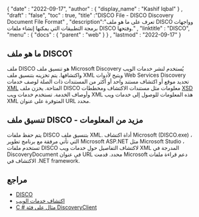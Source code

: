 {
  "date" : "2022-09-17",
  "author" : {
    "display_name" : "Kashif Iqbal"
} ,
  "draft" : "false",
  "toc" : true,
  "title" :"DISCO File - DISCO Discovery Document File Format" ,
  "description":"تعرف على ما هو ملف DISCO وواجهات برمجة التطبيقات التي يمكنها إنشاء ملفات DISCO وفتحها." ,
  "linktitle" : "DISCO",
  "menu" : {
    "docs" : {
      "parent" : "web"
}
} ,
  "lastmod" : "2022-09-17"
}

## ما هو ملف DISCO؟

ملف DISCO هو تنسيق ملف Microsoft Discovery يُستخدم لنشر خدمات الويب واكتشافها. يتم تخزينه بتنسيق ملف XML ويتيح لأدوات Web Services Discovery تحديد موقع أو اكتشاف مستند واحد أو أكثر من المستندات ذات الصلة لوصف خدمات [XML](/ar/web/xml/) المتاحة. يخزن ملف DISCO معلومات مثل مستندات الاكتشاف ومخططات [XSD](https://docs.fileformat.com/programming/xsd/) وأوصاف الخدمة. تستخدم خدمات ويب XML هذه المعلومات للوصول إلى خدمات ويب XML المتوفرة على عنوان URL محدد.

## تنسيق ملف DISCO - مزيد من المعلومات

يتم حفظ ملفات DISCO بتنسيق ملف XML. أداة اكتشاف Microsoft (DISCO.exe) ، التي تأتي مرفقة مع برنامج تطوير Microsoft ASP.NET مثل Microsoft Studio ، تستخدم ملفات DISCO لاكتشاف التفاصيل حول خدمات ويب XML المدرجة في DiscoveryDocument في عنوان URL محدد. قدمت Microsoft دعم قراءة ملفات الاكتشاف في .NET framework.

## مراجع

* [DISCO](https://appsource.microsoft.com/en-us/product/office/WA104381894؟tab=Overview)
* [اكتشاف خدمات الويب](https://en.wikipedia.org/wiki/Web_Services_Discovery)
* [C # مثال على فئة DiscoveryClient](https://learn.microsoft.com/en-us/dotnet/api/system.web.services.discovery.discoveryclientprotocol؟view=netframework-4.8)

